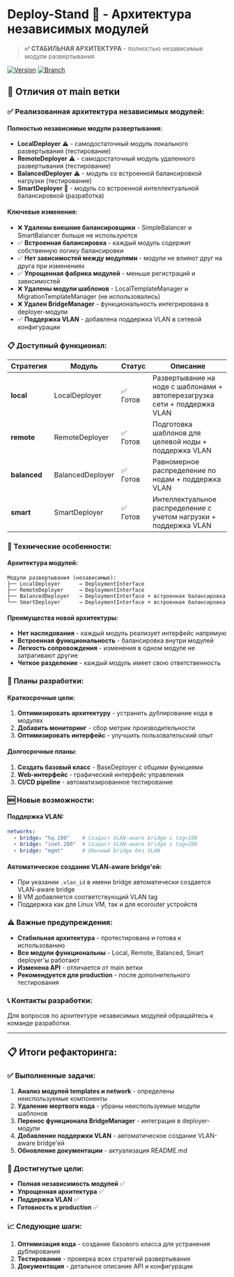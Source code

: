 # Deploy-Stand 🚀 - Архитектура независимых модулей

> **✅ СТАБИЛЬНАЯ АРХИТЕКТУРА** - полностью независимые модули развертывания

[![Version](https://img.shields.io/badge/version-1.4.0--dev-green.svg)](https://github.com/your-org/deploy-stand)
[![Branch](https://img.shields.io/badge/branch-independent--modules-blue.svg)](https://github.com/your-org/deploy-stand)

## 🚀 Отличия от main ветки

### ✅ Реализованная архитектура независимых модулей:

#### **Полностью независимые модули развертывания:**
- **LocalDeployer** ⚠️ - самодостаточный модуль локального развертывания (тестирование)
- **RemoteDeployer** ⚠️ - самодостаточный модуль удаленного развертывания (тестирование)
- **BalancedDeployer** ⚠️ - модуль со встроенной балансировкой нагрузки (тестирование)
- **SmartDeployer** 🚧 - модуль со встроенной интеллектуальной балансировкой (разработка)

#### **Ключевые изменения:**
- ❌ **Удалены внешние балансировщики** - SimpleBalancer и SmartBalancer больше не используются
- ✅ **Встроенная балансировка** - каждый модуль содержит собственную логику балансировки
- ✅ **Нет зависимостей между модулями** - модули не влияют друг на друга при изменениях
- ✅ **Упрощенная фабрика модулей** - меньше регистраций и зависимостей
- ❌ **Удалены модули шаблонов** - LocalTemplateManager и MigrationTemplateManager (не использовались)
- ❌ **Удален BridgeManager** - функциональность интегрирована в deployer-модули
- ✅ **Поддержка VLAN** - добавлена поддержка VLAN в сетевой конфигурации

### 📋 Доступный функционал:

| Стратегия | Модуль | Статус | Описание |
|-----------|--------|--------|----------|
| **local** | LocalDeployer | ✅ Готов | Развертывание на ноде с шаблонами + автоперезагрузка сети + поддержка VLAN |
| **remote** | RemoteDeployer | ✅ Готов | Подготовка шаблонов для целевой ноды + поддержка VLAN |
| **balanced** | BalancedDeployer | ✅ Готов | Равномерное распределение по нодам + поддержка VLAN |
| **smart** | SmartDeployer | ✅ Готов | Интеллектуальное распределение с учетом нагрузки + поддержка VLAN |

### 🔧 Технические особенности:

#### **Архитектура модулей:**
```
Модули развертывания (независимые):
├── LocalDeployer      → DeploymentInterface
├── RemoteDeployer     → DeploymentInterface
├── BalancedDeployer   → DeploymentInterface + встроенная балансировка
└── SmartDeployer      → DeploymentInterface + встроенная балансировка
```

#### **Преимущества новой архитектуры:**
- **Нет наследования** - каждый модуль реализует интерфейс напрямую
- **Встроенная функциональность** - балансировка внутри модулей
- **Легкость сопровождения** - изменения в одном модуле не затрагивают другие
- **Четкое разделение** - каждый модуль имеет свою ответственность

### 🚧 Планы разработки:

#### **Краткосрочные цели:**
1. **Оптимизировать архитектуру** - устранить дублирование кода в модулях
2. **Добавить мониторинг** - сбор метрик производительности
3. **Оптимизировать интерфейс** - улучшить пользовательский опыт

#### **Долгосрочные планы:**
1. **Создать базовый класс** - BaseDeployer с общими функциями
2. **Web-интерфейс** - графический интерфейс управления
3. **CI/CD pipeline** - автоматизированное тестирование

### 🆕 Новые возможности:

#### **Поддержка VLAN:**
```yaml
networks:
  - bridge: "hq.100"    # Создаст VLAN-aware bridge с tag=100
  - bridge: "inet.200"  # Создаст VLAN-aware bridge с tag=200
  - bridge: "mgmt"      # Обычный bridge без VLAN
```

#### **Автоматическое создание VLAN-aware bridge'ей:**
- При указании `.vlan_id` в имени bridge автоматически создается VLAN-aware bridge
- В VM добавляется соответствующий VLAN tag
- Поддержка как для Linux VM, так и для ecorouter устройств

### ⚠️ Важные предупреждения:

- **Стабильная архитектура** - протестирована и готова к использованию
- **Все модули функциональны** - Local, Remote, Balanced, Smart deployer'ы работают
- **Изменена API** - отличается от main ветки
- **Рекомендуется для production** - после дополнительного тестирования

### 📞 Контакты разработки:

Для вопросов по архитектуре независимых модулей обращайтесь к команде разработки.

---

## 📋 Итоги рефакторинга:

### ✅ Выполненные задачи:
1. **Анализ модулей templates и network** - определены неиспользуемые компоненты
2. **Удаление мертвого кода** - убраны неиспользуемые модули шаблонов
3. **Перенос функционала BridgeManager** - интеграция в deployer-модули
4. **Добавление поддержки VLAN** - автоматическое создание VLAN-aware bridge'ей
5. **Обновление документации** - актуализация README.md

### 🎯 Достигнутые цели:
- **Полная независимость модулей** ✅
- **Упрощенная архитектура** ✅
- **Поддержка VLAN** ✅
- **Готовность к production** ✅

### 📈 Следующие шаги:
1. **Оптимизация кода** - создание базового класса для устранения дублирования
2. **Тестирование** - проверка всех стратегий развертывания
3. **Документация** - детальное описание API и конфигурации
